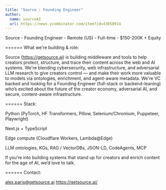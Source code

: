 ```yaml
---
title: "Source : Founding Engineer"
author:
  name: sourceAI
  url: https://news.ycombinator.com/item?id=43858914
---
```

Source - Founding Engineer - Remote (US) - Full-time - $150-200K + Equity

====== What we&#x27;re building &amp; role:

Source (<a href="https:&#x2F;&#x2F;getsource.ai" rel="nofollow">https:&#x2F;&#x2F;getsource.ai</a>) is building middleware and tools to help creators protect, structure, and trace their content across the web and AI systems. We&#x27;re blending cybersecurity, web infrastructure, and adversarial LLM research to give creators control — and make their work more valuable to models via ontologies, enrichment, and agent-aware metadata. We&#x27;re VC backed and looking for a Founding Engineer (full-stack or backend-leaning) who’s excited about the future of the creator economy, adversarial AI, and secure, content-aware infrastructure.

====== Stack:

Python (PyTorch, HF Transformers, Pillow, Selenium&#x2F;Chromium, Puppeteer, Playwright)

Next.js + TypeScript

Edge compute (Cloudflare Workers, Lambda@Edge)

LLM ontologies, KGs, RAG &#x2F; VectorDBs, JSON-LD, CodeAgents, MCP

If you’re into building systems that stand up for creators and enrich content for the age of AI, we’d love to talk.

====== Contact:

alex.paris@getsource.ai
<a href="https:&#x2F;&#x2F;getsource.ai&#x2F;" rel="nofollow">https:&#x2F;&#x2F;getsource.ai&#x2F;</a>
<JobApplication />
